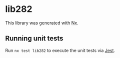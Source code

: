 # lib282

This library was generated with [Nx](https://nx.dev).


## Running unit tests

Run `nx test lib282` to execute the unit tests via [Jest](https://jestjs.io).


